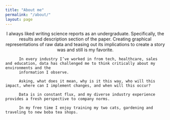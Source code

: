 ```yaml
---
title: "About me"
permalink: "/about/"
layout: page
---
```


<p align="center"> 
          I always liked writing science reports as an undergraduate. Specifically, the results and description section of the paper. Creating graphical representations
          of raw data and teasing out its implications to create a story was and still is my favorite. 
          
          In every industry I’ve worked in from tech, healthcare, sales and education, data has challenged me to think critically about my environments and the 
          information I observe.
          
          Asking, what does it mean, why is it this way, who will this impact, where can I implement changes, and when will this occur?
          
          Data is in constant flux, and my diverse industry experience provides a fresh perspective to company norms. 
          
          In my free time I enjoy training my two cats, gardening and traveling to new boba tea shops. 
</p>

